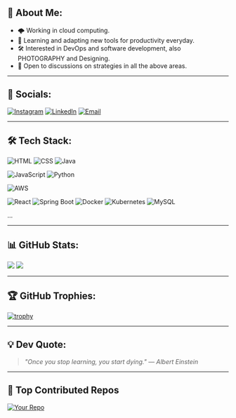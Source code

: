 <!-- About Section -->
## 👋 About Me:

- 🌩️ Working in cloud computing.  
- 🧠 Learning and adapting new tools for productivity everyday.  
- 🛠️ Interested in DevOps and software development, also PHOTOGRAPHY and Designing.  
- 🤝 Open to discussions on strategies in all the above areas.

---

## 🔗 Socials:
[![Instagram](https://img.shields.io/badge/Instagram-@yourhandle-red?style=for-the-badge&logo=instagram)](https://www.instagram.com/invisible_underscore/)
[![LinkedIn](https://img.shields.io/badge/LinkedIn-Connect-blue?style=for-the-badge&logo=linkedin)](https://www.linkedin.com/in/aryan-9847812ba/)
[![Email](https://img.shields.io/badge/Email-Mail-ff69b4?style=for-the-badge&logo=gmail)](mailto:professionally.aryan20@gmail.com)

---

## 🛠️ Tech Stack:
![HTML](https://img.shields.io/badge/HTML5-E34F26?style=for-the-badge&logo=html5&logoColor=white)
![CSS](https://img.shields.io/badge/CSS3-1572B6?style=for-the-badge&logo=css3&logoColor=white)
![Java](https://img.shields.io/badge/Java-007396?style=for-the-badge&logo=java&logoColor=white)

![JavaScript](https://img.shields.io/badge/JavaScript-F7DF1E?style=for-the-badge&logo=javascript)
![Python](https://img.shields.io/badge/Python-3776AB?style=for-the-badge&logo=python&logoColor=white)

![AWS](https://img.shields.io/badge/AWS-232F3E?style=for-the-badge&logo=amazonaws&logoColor=white)

![React](https://img.shields.io/badge/React-61DAFB?style=for-the-badge&logo=react&logoColor=black)
![Spring Boot](https://img.shields.io/badge/SpringBoot-6DB33F?style=for-the-badge&logo=spring-boot&logoColor=white)
![Docker](https://img.shields.io/badge/Docker-2496ED?style=for-the-badge&logo=docker&logoColor=white)
![Kubernetes](https://img.shields.io/badge/Kubernetes-326CE5?style=for-the-badge&logo=kubernetes&logoColor=white)
![MySQL](https://img.shields.io/badge/MySQL-4479A1?style=for-the-badge&logo=mysql&logoColor=white)


...

---

## 📊 GitHub Stats:

![](https://github-readme-stats.vercel.app/api?username=yourusername&theme=dark&show_icons=true)
![](https://github-readme-streak-stats.herokuapp.com/?user=yourusername&theme=dark)

---

## 🏆 GitHub Trophies:
[![trophy](https://github-profile-trophy.vercel.app/?username=yourusername&theme=darkhub&margin-w=15)](https://github.com/ryo-ma/github-profile-trophy)

---

## 💡 Dev Quote:
> *"Once you stop learning, you start dying."* — *Albert Einstein*

---

## 📌 Top Contributed Repos
[![Your Repo](https://github-readme-stats.vercel.app/api/pin/?username=yourusername&repo=yourrepo&theme=dark)](https://github.com/yourusername/yourrepo)
